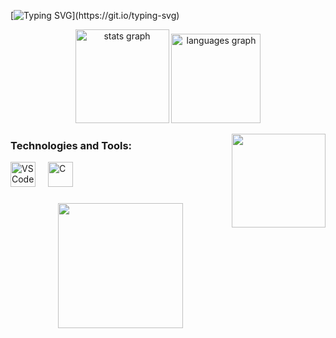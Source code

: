 [![Typing SVG](https://readme-typing-svg.demolab.com?font=Fira+Code&pause=1000&width=435&lines=Welcome+to+my+GitHub+profile!)](https://git.io/typing-svg)

<div align="center">
  <img src="https://github-readme-stats.vercel.app/api?username=whorshe&hide_title=false&hide_rank=false&show_icons=true&include_all_commits=true&count_private=true&disable_animations=false&theme=dracula&locale=en&hide_border=false" height="150" alt="stats graph"  />
  <img src="https://github-readme-stats.vercel.app/api/top-langs?username=whorshe&locale=en&hide_title=false&layout=compact&card_width=320&langs_count=5&theme=dracula&hide_border=false" height="143" alt="languages graph"  />
</div>

<p align="left">
  <img src="https://i.pinimg.com/736x/f4/f6/34/f4f634a9286843351a7940ca7e425de3.jpg" width="150" align="right">
</p>

### Technologies and Tools:

<div align="left">
  <img src="https://cdn.jsdelivr.net/gh/devicons/devicon/icons/vscode/vscode-original.svg" height="40" alt="VSCode" />
  <img width="12" />
  <img src="https://cdn.jsdelivr.net/gh/devicons/devicon/icons/c/c-original.svg" height="40" alt="C" />
  <img width="12" />
</div>


### 

<div align="center">
  <img height="200" src="https://i.pinimg.com/736x/f4/f6/34/f4f634a9286843351a7940ca7e425de3.jpg"  />
</div>

